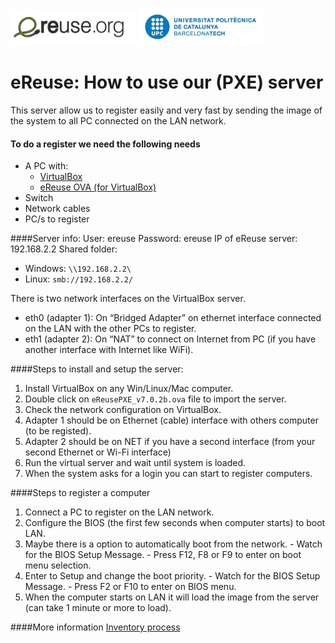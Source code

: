 ![eReuselogo](./images/eReuse_logo_200.png)
![UPClogo](./images/UPC_logo_200.png)

# eReuse: How to use our (PXE) server

This server allow us to register easily and very fast by sending the image of the system to all PC 
connected on the LAN network.

#### To do a register we need the following needs

- A PC with:
  - [VirtualBox](https://www.virtualbox.org/wiki/Downloads)
  - [eReuse OVA (for VirtualBox)](https://github.com/eReuse/device-inventory/releases/latest)
- Switch
- Network cables
- PC/s to register

####Server info: 
User: ereuse 
Password: ereuse 
IP of eReuse server: 192.168.2.2 
Shared folder: 
  - Windows: `\\192.168.2.2\`
  - Linux: `smb://192.168.2.2/`

There is two network interfaces on the VirtualBox server.
  - eth0 (adapter 1): On “Bridged Adapter” on ethernet interface connected on the LAN with the other PCs to register.
  - eth1 (adapter 2): On “NAT” to connect on Internet from PC (if you have another interface with Internet like Wi­Fi).

####Steps to install and setup the server:
1. Install VirtualBox on any Win/Linux/Mac computer.
2. Double click on `eReusePXE_v7.0.2b.ova` file to import the server.
3. Check the network configuration on VirtualBox.
  1. Adapter 1 should be on Ethernet (cable) interface with others computer (to be registed).
  2. Adapter 2 should be on NET if you have a second interface (from your second Ethernet or Wi-Fi interface)
4. Run the virtual server and wait until system is loaded.
5. When the system asks for a login you can start to register computers.

####Steps to register a computer
1. Connect a PC to register on the LAN network.
2. Configure the BIOS (the first few seconds when computer starts) to boot LAN.
  1. Maybe there is a option to automatically boot from the network. 
    - Watch for the BIOS Setup Message. 
    - Press F12, F8 or F9 to enter on boot menu selection.
  2. Enter to Setup and change the boot priority.
    - Watch for the BIOS Setup Message.
    - Press F2 or F10 to enter on BIOS menu.
3. When the computer starts on LAN it will load the image from the server (can take 1 minute or more to load).

####More information
[Inventory process](https://github.com/eReuse/device-inventory/blob/master/docs/USB_Register.md#4-inventory-process-register-hardware-characteristics-of-a-computer)
